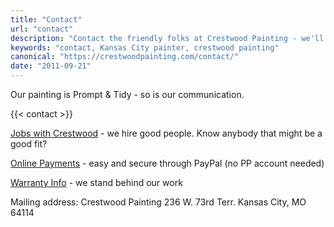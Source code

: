 ```yaml
---
title: "Contact"
url: "contact"
description: "Contact the friendly folks at Crestwood Painting - we'll get right back to you, usually the same business day. Or call 816-805-4515"
keywords: "contact, Kansas City painter, crestwood painting"
canonical: "https://crestwoodpainting.com/contact/"
date: "2011-09-21"
---
```


Our painting is Prompt & Tidy - so is our communication.

{{< contact >}}

[Jobs with Crestwood](/employment/) - we hire good people. Know anybody that might be a good fit?

[Online Payments](/payments/) - easy and secure through PayPal (no PP account needed)

[Warranty Info](/warranty/) - we stand behind our work

Mailing address:
Crestwood Painting
236 W. 73rd Terr.
Kansas City, MO 64114
